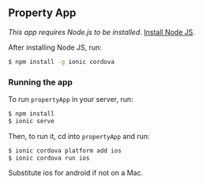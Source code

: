 
## Property App

*This app requires Node.js to be installed*. [Install Node JS](https://nodejs.org/en/).

After installing Node JS, run:

```bash
$ npm install -g ionic cordova
```

### Running the app

To run `propertyApp` in your server, run:

```bash
$ npm install
$ ionic serve
```

Then, to run it, cd into `propertyApp` and run:

```bash
$ ionic cordova platform add ios
$ ionic cordova run ios
```

Substitute ios for android if not on a Mac.

